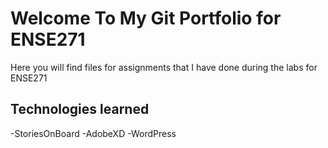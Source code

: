 # Welcome To My Git Portfolio for ENSE271 

Here you will find files for assignments that I have done during the labs for ENSE271 

## Technologies  learned 
-StoriesOnBoard
-AdobeXD
-WordPress 
